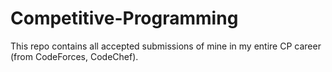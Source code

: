 # Competitive-Programming
This repo contains all accepted submissions of mine in my entire CP career (from  CodeForces, CodeChef).


